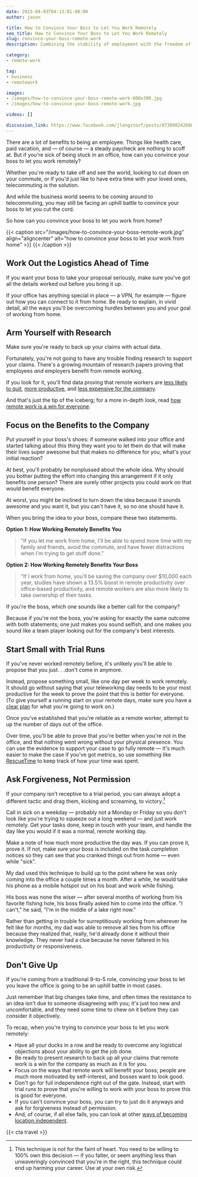 ```yaml
---
date: 2015-04-03T04:13:01-08:00
author: jason

title: How to Convince Your Boss to Let You Work Remotely
seo_title: How to Convince Your Boss to Let You Work Remotely
slug: convince-your-boss-remote-work
description: Combining the stability of employment with the freedom of remote work is a dream for many workers. Here's how to convince your boss to let you telecommute.

category:
- remote-work

tag:
- business
- remotework

images:
- /images/how-to-convince-your-boss-remote-work-600x300.jpg
- /images/how-to-convince-your-boss-remote-work.jpg

videos: []

discussion_link: https://www.facebook.com/jlengstorf/posts/873898242680078
---
```

There are a lot of benefits to being an employee. Things like health care, paid vacation, and — of course — a steady paycheck are nothing to scoff at. But if you're sick of being stuck in an office, how can you convince your boss to let you work remotely?

Whether you're ready to take off and see the world, looking to cut down on your commute, or if you'd just like to have extra time with your loved ones, telecommuting is the solution.

And while the business world seems to be coming around to telecommuting, you may still be facing an uphill battle to convince your boss to let you cut the cord.

So how can you convince your boss to let you work from home?

{{< caption src="/images/how-to-convince-your-boss-remote-work.jpg"
            align="aligncenter"
            alt="how to convince your boss to let your work from home" >}}
{{< /caption >}}

## Work Out the Logistics Ahead of Time

If you want your boss to take your proposal seriously, make sure you've got all the details worked out before you bring it up.

If your office has anything special in place — a VPN, for example — figure out how you can connect to it from home. Be ready to explain, in vivid detail, all the ways you'll be overcoming hurdles between you and your goal of working from home.

## Arm Yourself with Research

Make sure you're ready to back up your claims with actual data.

Fortunately, you're not going to have any trouble finding research to support your claims. There's a growing mountain of research papers proving that employees *and* employers benefit from remote working.

If you look for it, you'll find data proving that remote workers are [less likely to quit][1], [more productive][2], and [less expensive for the company][3].

And that's just the tip of the iceberg; for a more in-depth look, read [how remote work is a win for everyone][4].

## Focus on the Benefits to the Company

Put yourself in your boss's shoes: if someone walked into your office and started talking about this thing they want you to let them do that will make their lives super awesome but that makes no difference for you, what's your initial reaction?

At best, you'll probably be nonplussed about the whole idea. Why should you bother putting the effort into changing this arrangement if it only benefits one person? There are surely other projects you could work on that would benefit everyone.

At worst, you might be inclined to turn down the idea because it sounds awesome and you want it, but you can't have it, so no one should have it.

When you bring the idea to your boss, compare these two statements.

**Option 1: How Working Remotely Benefits You**

> "If you let me work from home, I'll be able to spend more time with my family and friends, avoid the commute, and have fewer distractions when I'm trying to get stuff done."

**Option 2: How Working Remotely Benefits Your Boss**

> "If I work from home, you'll be saving the company over $10,000 each year, studies have shown a 13.5% boost in remote productivity over office-based productivity, and remote workers are also more likely to take ownership of their tasks.

If you're the boss, which one sounds like a better call for the company?

Because if you're not the boss, you're asking for exactly the same outcome with both statements; one just makes you sound selfish, and one makes you sound like a team player looking out for the company's best interests.

## Start Small with Trial Runs

If you've never worked remotely before, it's unlikely you'll be able to propose that you just. . .don't come in anymore.

Instead, propose something small, like one day per week to work remotely. It should go without saying that your teleworking day needs to be your most productive for the week to prove the point that this is better for everyone. (To give yourself a running start on your remote days, make sure you have a [clear plan][5] for what you're going to work on.)

Once you've established that you're reliable as a remote worker, attempt to up the number of days out of the office.

Over time, you'll be able to prove that you're better when you're not in the office, and that nothing went wrong without your physical presence. You can use the evidence to support your case to go fully remote — it's much easier to make the case if you've got metrics, so use something like [RescueTime][6] to keep track of how your time was spent.

## Ask Forgiveness, Not Permission

If your company isn't receptive to a trial period, you can always adopt a different tactic and drag them, kicking and screaming, to victory.[^faintofheart]

Call in sick on a weekday — probably not a Monday or Friday so you don't look like you're trying to squeeze out a long weekend — and just work remotely. Get your tasks done, keep in touch with your team, and handle the day like you would if it was a normal, remote working day.

Make a note of how much more productive the day was. If you can prove it, prove it. If not, make sure your boss is included on the task completion notices so they can see that you cranked things out from home — even while "sick".

My dad used this technique to build up to the point where he was only coming into the office a couple times a month. After a while, he would take his phone as a mobile hotspot out on his boat and work while fishing.

His boss was none the wiser — after several months of working from his favorite fishing hole, his boss finally asked him to come into the office. "I can't," he said, "I'm in the middle of a lake right now."

Rather than getting in trouble for surreptitiously working from wherever he felt like for months, my dad was able to remove all ties from his office because they realized that, really, he'd already done it without their knowledge. They never had a clue because he never faltered in his productivity or responsiveness.

## Don't Give Up

If you're coming from a traditional 9-to-5 role, convincing your boss to let you leave the office is going to be an uphill battle in most cases.

Just remember that big changes take time, and often times the resistance to an idea isn't due to someone disagreeing with you; it's just too new and uncomfortable, and they need some time to chew on it before they can consider it objectively.

To recap, when you're trying to convince your boss to let you work remotely:

*   Have all your ducks in a row and be ready to overcome any logistical objections about your ability to get the job done.
*   Be ready to present research to back up all your claims that remote work is a win for the company as much as it is for you.
*   Focus on the ways that remote work will benefit your boss; people are much more motivated by self-interest, and bosses want to look good.
*   Don't go for full independence right out of the gate. Instead, start with trial runs to prove that you're willing to work with your boss to prove this is good for everyone.
*   If you can't convince your boss, you can try to just do it anyways and ask for forgiveness instead of permission.
*   And, of course, if all else fails, you can look at other [ways of becoming location independent][7].

{{< cta travel >}}

[^faintofheart]:
    This technique is not for the faint of heart. You need to be willing to 100% own this decision — if you falter, or seem anything less than unwaveringly convinced that you're in the right, this technique could end up harming your career. Use at your own risk.

 [1]: http://www.ncbi.nlm.nih.gov/pubmed/18020794
 [2]: https://hbr.org/2014/01/to-raise-productivity-let-more-employees-work-from-home
 [3]: http://blog.sqwiggle.com/working-remotely-saves-money/
 [4]: http://lengstorf.com/remote-work-everyone-wins/
 [5]: http://lengstorf.com/effective-project-planning/
 [6]: https://www.rescuetime.com/
 [7]: http://lengstorf.com/how-to-become-location-independent/
